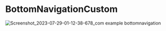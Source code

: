 # BottomNavigationCustom
![Screenshot_2023-07-29-01-12-38-678_com example bottomnavigation](https://github.com/Hanif7586/BottomNavigationCustom/assets/64450831/04a5b76c-cd7c-49e7-855b-afaf726162ba)
